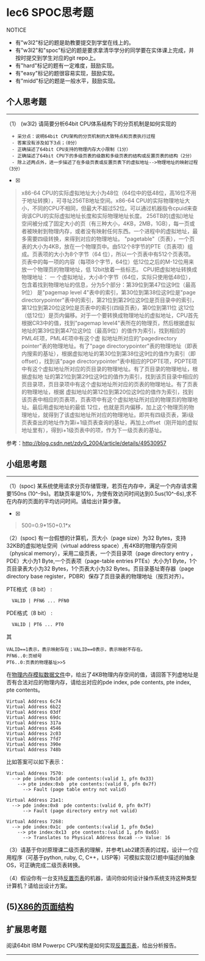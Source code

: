 # lec6 SPOC思考题


NOTICE
- 有"w3l2"标记的题是助教要提交到学堂在线上的。
- 有"w3l2"和"spoc"标记的题是要求拿清华学分的同学要在实体课上完成，并按时提交到学生对应的git repo上。
- 有"hard"标记的题有一定难度，鼓励实现。
- 有"easy"标记的题很容易实现，鼓励实现。
- 有"midd"标记的题是一般水平，鼓励实现。


## 个人思考题
---

（1） (w3l2) 请简要分析64bit CPU体系结构下的分页机制是如何实现的
```
  + 采分点：说明64bit CPU架构的分页机制的大致特点和页表执行过程
  - 答案没有涉及如下3点；（0分）
  - 正确描述了64bit CPU支持的物理内存大小限制（1分）
  - 正确描述了64bit CPU下的多级页表的级数和多级页表的结构或反置页表的结构（2分）
  - 除上述两点外，进一步描述了在多级页表或反置页表下的虚拟地址-->物理地址的映射过程（3分）
 ```
- [x]  

>   x86-64 CPU的实际虚拟地址大小为48位（64位中的低48位，高16位不用于地址转换），可寻址256TB地址空间。x86-64 CPU的实际物理地址大小，不同的CPU不相同，但最大不超过52位。可以通过机器指令cpuid来查询该CPU的实际虚拟地址长度和实际物理地址长度。
    256TB的(虚拟)地址空间被分成了固定大小的页（有三种大小，4KB，2MB，1GB），每一页或者被映射到物理内存，或者没有映射任何东西。一个进程中的虚拟地址，最多需要四级转换，来得到对应的物理地址。
    "pagetable"（页表），一个页表的大小为4KB，放在一个物理页中。由512个8字节的PTE（页表项）组成。页表项的大小为8个字节（64 位），所以一个页表中有512个页表项。页表中的每一项的内容（每项8个字节，64位）低12位之后的M-12位用来放一个物理页的物理地址，低 12bit放着一些标志。
    CPU把虚拟地址转换成物理地址：
   一 个虚拟地址，大小8个字节（64位，实际只使用低48位），包含着找到物理地址的信息，分为5个部分：第39位到第47位这9位（最高9位） 是"pagemap level 4"表中的索引，第30位到第38位这9位是"page directorypointer"表中的索引，第21位到第29位这9位是页目录中的索引，第12位到第20位这9位是页表中的索引(四级页表)，第0位到第11位 这12位（低12位）是页内偏移。对于一个要转换成物理地址的虚拟地址，CPU首先根据CR3中的值，找到"pagemap level4"表所在的物理页，然后根据虚拟地址的第39位到第47位这9位（最高9位）的值作为索引，找到相应的PML4E项，PML4E项中有这个虚 拟地址所对应的"pagedirectory pointer"表的物理地址。有了"page directorypointer"表的物理地址（即表内搜索的基址），根据虚拟地址的第30位到第38位这9位的值作为索引（即offset），找到该"page directorypointer"表中相应的PDPTE项，PDPTE项中有这个虚拟地址所对应的页目录的物理地址。有了页目录的物理地址，根据虚拟地 址的第21位到第29位这9位的值作为索引，找到该页目录中相应的页目录项，页目录项中有这个虚拟地址所对应的页表的物理地址。有了页表的物理地址，根据 虚拟地址的第12位到第20位这9位的值作为索引，找到该页表中相应的页表项，页表项中有这个虚拟地址所对应的物理页的物理地址。最后用虚拟地址的最低 12位，也就是页内偏移，加上这个物理页的物理地址，就得到了该虚拟地址所对应的物理地址。即共有四级页表，第i级页表查出的地址作为第i+1级页表查询的基址，再加上offset（刚开始的虚拟地址里有），得到i+1级页表中的项，作为下一级页表的基址。

参考：http://blog.csdn.net/zdy0_2004/article/details/49530957


## 小组思考题
---

（1）(spoc) 某系统使用请求分页存储管理，若页在内存中，满足一个内存请求需要150ns (10^-9s)。若缺页率是10%，为使有效访问时间达到0.5us(10^-6s),求不在内存的页面的平均访问时间。请给出计算步骤。 

- [x]  

> 500=0.9\*150+0.1\*x

（2）(spoc) 有一台假想的计算机，页大小（page size）为32 Bytes，支持32KB的虚拟地址空间（virtual address space）,有4KB的物理内存空间（physical memory），采用二级页表，一个页目录项（page directory entry ，PDE）大小为1 Byte,一个页表项（page-table entries
PTEs）大小为1 Byte，1个页目录表大小为32 Bytes，1个页表大小为32 Bytes。页目录基址寄存器（page directory base register，PDBR）保存了页目录表的物理地址（按页对齐）。

PTE格式（8 bit） :
```
  VALID | PFN6 ... PFN0
```
PDE格式（8 bit） :
```
  VALID | PT6 ... PT0
```
其
```
VALID==1表示，表示映射存在；VALID==0表示，表示映射不存在。
PFN6..0:页帧号
PT6..0:页表的物理基址>>5
```
在[物理内存模拟数据文件](./03-2-spoc-testdata.md)中，给出了4KB物理内存空间的值，请回答下列虚地址是否有合法对应的物理内存，请给出对应的pde index, pde contents, pte index, pte contents。
```
Virtual Address 6c74
Virtual Address 6b22
Virtual Address 03df
Virtual Address 69dc
Virtual Address 317a
Virtual Address 4546
Virtual Address 2c03
Virtual Address 7fd7
Virtual Address 390e
Virtual Address 748b
```

比如答案可以如下表示：
```
Virtual Address 7570:
  --> pde index:0x1d  pde contents:(valid 1, pfn 0x33)
    --> pte index:0xb  pte contents:(valid 0, pfn 0x7f)
      --> Fault (page table entry not valid)
      
Virtual Address 21e1:
  --> pde index:0x8  pde contents:(valid 0, pfn 0x7f)
      --> Fault (page directory entry not valid)

Virtual Address 7268:
  --> pde index:0x1c  pde contents:(valid 1, pfn 0x5e)
    --> pte index:0x13  pte contents:(valid 1, pfn 0x65)
      --> Translates to Physical Address 0xca8 --> Value: 16
```



（3）请基于你对原理课二级页表的理解，并参考Lab2建页表的过程，设计一个应用程序（可基于python, ruby, C, C++，LISP等）可模拟实现(2)题中描述的抽象OS，可正确完成二级页表转换。


（4）假设你有一台支持[反置页表](http://en.wikipedia.org/wiki/Page_table#Inverted_page_table)的机器，请问你如何设计操作系统支持这种类型计算机？请给出设计方案。

 (5)[X86的页面结构](http://os.cs.tsinghua.edu.cn/oscourse/OS2015/lecture06#head-1f58ea81c046bd27b196ea2c366d0a2063b304ab)
--- 

## 扩展思考题

阅读64bit IBM Powerpc CPU架构是如何实现[反置页表](http://en.wikipedia.org/wiki/Page_table#Inverted_page_table)，给出分析报告。

--- 
